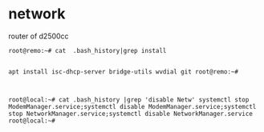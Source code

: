 # network
<p>router of d2500cc<p/>
<code>root@remo:~# cat  .bash_history|grep install
  
apt install isc-dhcp-server bridge-utils wvdial git
root@remo:~#

root@local:~# cat .bash_history |grep 'disable Netw'
systemctl stop ModemManager.service;systemctl disable ModemManager.service;systemctl stop NetworkManager.service;systemctl disable NetworkManager.service
root@local:~# 
</code>
